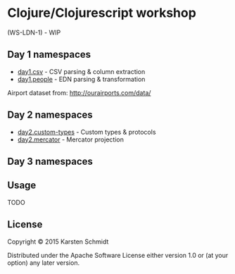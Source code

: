 # Clojure/Clojurescript workshop

(WS-LDN-1) - WIP

## Day 1 namespaces

- [day1.csv](src/ws_ldn_1/day1/csv.clj) - CSV parsing & column extraction
- [day1.people](src/ws_ldn_1/day1/people.clj) - EDN parsing & transformation

Airport dataset from: http://ourairports.com/data/

## Day 2 namespaces

- [day2.custom-types](src/ws_ldn_1/day2/custom_types.clj) - Custom types & protocols
- [day2.mercator](src/ws_ldn_1/day2/mercator.clj) - Mercator projection

## Day 3 namespaces

## Usage

TODO

## License

Copyright © 2015 Karsten Schmidt

Distributed under the Apache Software License either version 1.0 or (at
your option) any later version.
